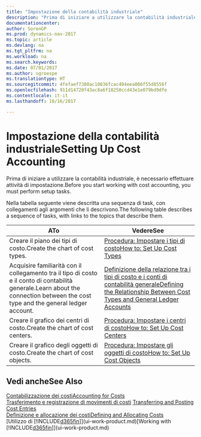 ```yaml
---
title: "Impostazione della contabilità industriale"
description: "Prima di iniziare a utilizzare la contabilità industriale, è necessario effettuare attività di impostazione."
documentationcenter: 
author: SorenGP
ms.prod: dynamics-nav-2017
ms.topic: article
ms.devlang: na
ms.tgt_pltfrm: na
ms.workload: na
ms.search.keywords: 
ms.date: 07/01/2017
ms.author: sgroespe
ms.translationtype: HT
ms.sourcegitcommit: 4fefaef7380ac10836fcac404eea006f55d8556f
ms.openlocfilehash: 911d14720f43ac8a6f18250ccd43e1e079bd9dfe
ms.contentlocale: it-it
ms.lasthandoff: 10/16/2017

---
```

# <a name="setting-up-cost-accounting"></a><span data-ttu-id="31b37-103">Impostazione della contabilità industriale</span><span class="sxs-lookup"><span data-stu-id="31b37-103">Setting Up Cost Accounting</span></span>
<span data-ttu-id="31b37-104">Prima di iniziare a utilizzare la contabilità industriale, è necessario effettuare attività di impostazione.</span><span class="sxs-lookup"><span data-stu-id="31b37-104">Before you start working with cost accounting, you must perform setup tasks.</span></span>  

 <span data-ttu-id="31b37-105">Nella tabella seguente viene descritta una sequenza di task, con collegamenti agli argomenti che li descrivono.</span><span class="sxs-lookup"><span data-stu-id="31b37-105">The following table describes a sequence of tasks, with links to the topics that describe them.</span></span>

|<span data-ttu-id="31b37-106">A</span><span class="sxs-lookup"><span data-stu-id="31b37-106">To</span></span>|<span data-ttu-id="31b37-107">Vedere</span><span class="sxs-lookup"><span data-stu-id="31b37-107">See</span></span>|  
|--------|---------|  
|<span data-ttu-id="31b37-108">Creare il piano dei tipi di costo.</span><span class="sxs-lookup"><span data-stu-id="31b37-108">Create the chart of cost types.</span></span>|[<span data-ttu-id="31b37-109">Procedura: Impostare i tipi di costo</span><span class="sxs-lookup"><span data-stu-id="31b37-109">How to: Set Up Cost Types</span></span>](finance-how-to-set-up-cost-types.md)|  
|<span data-ttu-id="31b37-110">Acquisire familiarità con il collegamento tra il tipo di costo e il conto di contabilità generale.</span><span class="sxs-lookup"><span data-stu-id="31b37-110">Learn about the connection between the cost type and the general ledger account.</span></span>|[<span data-ttu-id="31b37-111">Definizione della relazione tra i tipi di costo e i conti di contabilità generale</span><span class="sxs-lookup"><span data-stu-id="31b37-111">Defining the Relationship Between Cost Types and General Ledger Accounts</span></span>](finance-defining-the-relationship-between-cost-types-and-general-ledger-accounts.md)|  
|<span data-ttu-id="31b37-112">Creare il grafico dei centri di costo.</span><span class="sxs-lookup"><span data-stu-id="31b37-112">Create the chart of cost centers.</span></span>|[<span data-ttu-id="31b37-113">Procedura: Impostare i centri di costo</span><span class="sxs-lookup"><span data-stu-id="31b37-113">How to: Set Up Cost Centers</span></span>](finance-how-to-set-up-cost-centers.md)|  
|<span data-ttu-id="31b37-114">Creare il grafico degli oggetti di costo.</span><span class="sxs-lookup"><span data-stu-id="31b37-114">Create the chart of cost objects.</span></span>|[<span data-ttu-id="31b37-115">Procedura: Impostare gli oggetti di costo</span><span class="sxs-lookup"><span data-stu-id="31b37-115">How to: Set Up Cost Objects</span></span>](finance-how-to-set-up-cost-objects.md)|  

## <a name="see-also"></a><span data-ttu-id="31b37-116">Vedi anche</span><span class="sxs-lookup"><span data-stu-id="31b37-116">See Also</span></span>  
[<span data-ttu-id="31b37-117">Contabilizzazione dei costi</span><span class="sxs-lookup"><span data-stu-id="31b37-117">Accounting for Costs</span></span>](finance-manage-cost-accounting.md)  
<span data-ttu-id="31b37-118">[Trasferimento e registrazione di movimenti di costi](finance-transfer-and-post-cost-entries.md) </span><span class="sxs-lookup"><span data-stu-id="31b37-118">[Transferring and Posting Cost Entries](finance-transfer-and-post-cost-entries.md) </span></span>  
[<span data-ttu-id="31b37-119">Definizione e allocazione dei costi</span><span class="sxs-lookup"><span data-stu-id="31b37-119">Defining and Allocating Costs</span></span>](finance-define-and-allocate-costs.md)  
<span data-ttu-id="31b37-120">[Utilizzo di [!INCLUDE[d365fin](includes/d365fin_md.md)]](ui-work-product.md)</span><span class="sxs-lookup"><span data-stu-id="31b37-120">[Working with [!INCLUDE[d365fin](includes/d365fin_md.md)]](ui-work-product.md)</span></span>

